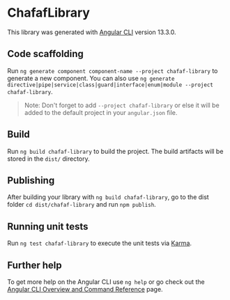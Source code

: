 # ChafafLibrary

This library was generated with [Angular CLI](https://github.com/angular/angular-cli) version 13.3.0.

## Code scaffolding

Run `ng generate component component-name --project chafaf-library` to generate a new component. You can also use `ng generate directive|pipe|service|class|guard|interface|enum|module --project chafaf-library`.
> Note: Don't forget to add `--project chafaf-library` or else it will be added to the default project in your `angular.json` file. 

## Build

Run `ng build chafaf-library` to build the project. The build artifacts will be stored in the `dist/` directory.

## Publishing

After building your library with `ng build chafaf-library`, go to the dist folder `cd dist/chafaf-library` and run `npm publish`.

## Running unit tests

Run `ng test chafaf-library` to execute the unit tests via [Karma](https://karma-runner.github.io).

## Further help

To get more help on the Angular CLI use `ng help` or go check out the [Angular CLI Overview and Command Reference](https://angular.io/cli) page.

